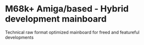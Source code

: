 # M68k+ Amiga/based - Hybrid development mainboard

Technical raw format optimized mainboard for freed and featureful developments
